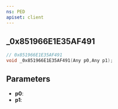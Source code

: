 ```yaml
---
ns: PED
apiset: client
---
```

## _0x851966E1E35AF491

```c
// 0x851966E1E35AF491
void _0x851966E1E35AF491(Any p0,Any p1);
```


## Parameters
* **p0**:
* **p1**:



